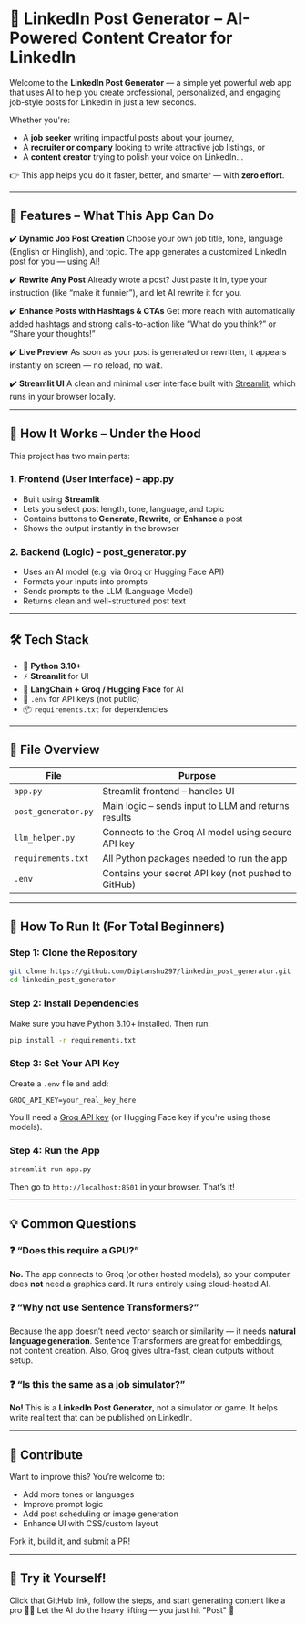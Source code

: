 # 🚀 LinkedIn Post Generator – AI-Powered Content Creator for LinkedIn

Welcome to the **LinkedIn Post Generator** — a simple yet powerful web app that uses AI to help you create professional, personalized, and engaging job-style posts for LinkedIn in just a few seconds.

Whether you're:

* A **job seeker** writing impactful posts about your journey,
* A **recruiter or company** looking to write attractive job listings, or
* A **content creator** trying to polish your voice on LinkedIn...

👉 This app helps you do it faster, better, and smarter — with **zero effort**.

---

## 🌟 Features – What This App Can Do

✔️ **Dynamic Job Post Creation**
Choose your own job title, tone, language (English or Hinglish), and topic. The app generates a customized LinkedIn post for you — using AI!

✔️ **Rewrite Any Post**
Already wrote a post? Just paste it in, type your instruction (like “make it funnier”), and let AI rewrite it for you.

✔️ **Enhance Posts with Hashtags & CTAs**
Get more reach with automatically added hashtags and strong calls-to-action like “What do you think?” or “Share your thoughts!”

✔️ **Live Preview**
As soon as your post is generated or rewritten, it appears instantly on screen — no reload, no wait.

✔️ **Streamlit UI**
A clean and minimal user interface built with [Streamlit](https://streamlit.io), which runs in your browser locally.

---

## 🧠 How It Works – Under the Hood

This project has two main parts:

### 1. **Frontend (User Interface) – app.py**

* Built using **Streamlit**
* Lets you select post length, tone, language, and topic
* Contains buttons to **Generate**, **Rewrite**, or **Enhance** a post
* Shows the output instantly in the browser

### 2. **Backend (Logic) – post\_generator.py**

* Uses an AI model (e.g. via Groq or Hugging Face API)
* Formats your inputs into prompts
* Sends prompts to the LLM (Language Model)
* Returns clean and well-structured post text

---

## 🛠️ Tech Stack

* 🐍 **Python 3.10+**
* ⚡ **Streamlit** for UI
* 🧠 **LangChain + Groq / Hugging Face** for AI
* 🔐 `.env` for API keys (not public)
* 📦 `requirements.txt` for dependencies

---

## 📁 File Overview

| File                | Purpose                                             |
| ------------------- | --------------------------------------------------- |
| `app.py`            | Streamlit frontend – handles UI                     |
| `post_generator.py` | Main logic – sends input to LLM and returns results |
| `llm_helper.py`     | Connects to the Groq AI model using secure API key  |
| `requirements.txt`  | All Python packages needed to run the app           |
| `.env`              | Contains your secret API key (not pushed to GitHub) |

---

## 🚀 How To Run It (For Total Beginners)

### Step 1: Clone the Repository

```bash
git clone https://github.com/Diptanshu297/linkedin_post_generator.git
cd linkedin_post_generator
```

### Step 2: Install Dependencies

Make sure you have Python 3.10+ installed. Then run:

```bash
pip install -r requirements.txt
```

### Step 3: Set Your API Key

Create a `.env` file and add:

```
GROQ_API_KEY=your_real_key_here
```

You’ll need a [Groq API key](https://console.groq.com/) (or Hugging Face key if you're using those models).

### Step 4: Run the App

```bash
streamlit run app.py
```

Then go to `http://localhost:8501` in your browser. That’s it!

---

## 💡 Common Questions

### ❓ “Does this require a GPU?”

**No.** The app connects to Groq (or other hosted models), so your computer does **not** need a graphics card. It runs entirely using cloud-hosted AI.

### ❓ “Why not use Sentence Transformers?”

Because the app doesn’t need vector search or similarity — it needs **natural language generation**. Sentence Transformers are great for embeddings, not content creation. Also, Groq gives ultra-fast, clean outputs without setup.

### ❓ “Is this the same as a job simulator?”

**No!** This is a **LinkedIn Post Generator**, not a simulator or game. It helps write real text that can be published on LinkedIn.

---

## 🤝 Contribute

Want to improve this? You’re welcome to:

* Add more tones or languages
* Improve prompt logic
* Add post scheduling or image generation
* Enhance UI with CSS/custom layout

Fork it, build it, and submit a PR!

---

## 🚀 Try it Yourself!

Click that GitHub link, follow the steps, and start generating content like a pro 💼✨
Let the AI do the heavy lifting — you just hit "Post" 🙌
